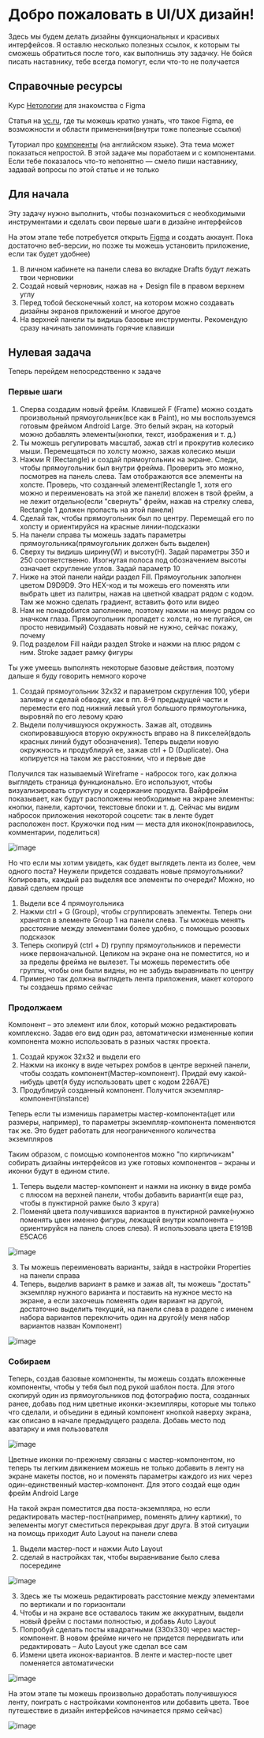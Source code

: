 # Добро пожаловать в UI/UX дизайн!

Здесь мы будем делать дизайны функциональных и красивых интерфейсов. Я оставлю несколько полезных ссылок, к которым ты сможешь обратиться после того, как выполнишь эту задачку. Не бойся писать наставнику, тебе всегда помогут, если что-то не получается

## Справочные ресурсы
Курс [Нетологии](https://netology.ru/programs/osnovy-figma#/main) для знакомства с Figma

Статья на [vc.ru](https://vc.ru/design/572082-figma-dlya-nedizaynerov-komu-i-zachem-nuzhen-servis?ysclid=lp7131j7oa419585628), где ты можешь кратко узнать, что такое Figma, ее возможности и области применения(внутри тоже полезные ссылки)

Туториал про [компоненты](https://help.figma.com/hc/en-us/articles/360038662654-Guide-to-components-in-Figma) (на английском языке). Эта тема может показаться непростой. В этой задаче мы поработаем и с компонентами. Если тебе показалось что-то непонятно — смело пиши наставнику, задавай вопросы по этой статье и не только

## Для начала
  Эту задачу нужно выполнить, чтобы познакомиться с необходимыми инструментами и сделать свои первые шаги в дизайне интерфейсов
  
  На этом этапе тебе потребуется открыть [Figma](https://www.figma.com) и создать аккаунт. Пока достаточно веб-версии, но позже ты можешь установить приложение, если так будет удобнее)
  
  1) В личном кабинете на панели слева во вкладке Drafts будут лежать твои черновики
  2) Создай новый черновик, нажав на + Design file в правом верхнем углу
  3) Перед тобой бесконечный холст, на котором можно создавать дизайны экранов приложений и многое другое
  4) На верхней панели ты видишь базовые инструменты. Рекомендую сразу начинать запоминать горячие клавиши

## Нулевая задача
  Теперь перейдем непосредственно к задаче

### Первые шаги
  
  1) Сперва создадим новый фрейм. Клавишей F (Frame) можно создать произвольный прямоугольник(все как в Paint), но мы воспользуемся готовым фреймом Android Large. Это белый экран, на который можно добавлять элементы(кнопки, текст, изображения и т. д.)
  2) Ты можешь регулировать масштаб, зажав ctrl и прокрутив колесико мыши. Перемещаться по холсту можно, зажав колесико мыши
  3) Нажми R (Rectangle) и создай прямоугольник на экране. Следи, чтобы прямоугольник был внутри фрейма. Проверить это можно, посмотрев на панель слева. Там отображаются все элементы на холсте. Проверь, что созданный элемент(Rectangle 1, хотя его можно и переименовать на этой же панели) вложен в твой фрейм, а не лежит отдельно(если "свернуть" фрейм, нажав на стрелку слева, Rectangle 1 должен пропасть на этой панели)
  4) Сделай так, чтобы прямоугольник был по центру. Перемещай его по холсту и ориентируйся на красные линии-подсказки
  5) На панели справа ты можешь задать параметры прямоугольника(прямоугольник должен быть выделен)
  6) Сверху ты видишь ширину(W) и высоту(H). Задай параметры 350 и 250 соответственно. Изогнутая полоса под обозначением высоты означает скругление углов. Задай параметр 10
  7) Ниже на этой панели найди раздел Fill. Прямоугольник заполнен цветом D9D9D9. Это HEX-код и ты можешь его поменять или выбрать цвет из палитры, нажав на цветной квадрат рядом с кодом. Там же можно сделать градиент, вставить фото или видео
  8) Нам не понадобится заполнение, поэтому нажми на минус рядом со значком глаза. Прямоугольник пропадет с холста, но не пугайся, он просто невидимый) Создавать новый не нужно, сейчас покажу, почему
  9) Под разделом Fill найди раздел Stroke и нажми на плюс рядом с ним. Stroke задает рамку фигуры

  Ты уже умеешь выполнять некоторые базовые действия, поэтому дальше я буду говорить немного короче

  1) Создай прямоугольник 32х32 и параметром скругления 100, убери заливку и сделай обводку, как в пп. 8-9 предыдущей части и перемести его под нижний левый угол большого прямоугольника, выровняй по его левому краю
  2) Выдели получившуюся окружность. Зажав alt, отодвинь скопировавшуюся вторую окружность вправо на 8 пикселей(вдоль красных линий будут обозначения). Теперь выдели новую окружность и продублируй ее, зажав ctrl + D (Duplicate). Она копируется на таком же расстоянии, что и первые две

  Получился так называемый Wireframe - набросок того, как должна выглядеть страница функционально. Его используют, чтобы визуализировать структуру и содержание продукта. Вайрфрейм показывает, как будут расположены необходимые на экране элементы: кнопки, панели, карточки, текстовые блоки и т. д. Сейчас мы видим набросок приложения некоторой соцсети: так в ленте будет расположен пост. Кружочки под ним — места для иконок(понравилось, комментарии, поделиться)
  
  ![image](https://github.com/profcomff/interns/assets/132715531/d9f47d56-552a-4992-be8d-04ef841847ee)

  Но что если мы хотим увидеть, как будет выглядеть лента из более, чем одного поста? Неужели придется создавать новые прямоугольники? Копировать, каждый раз выделяя все элементы по очереди? Можно, но давай сделаем проще

  1) Выдели все 4 прямоугольника
  2) Нажми ctrl + G (Group), чтобы сгруппировать элементы. Теперь они хранятся в элементе Group 1 на панели слева. Ты можешь менять расстояние между элементами более удобно, с помощью розовых подсказок
  3) Теперь скопируй (ctrl + D) группу прямоугольников и перемести ниже первоначальной. Целиком на экране она не поместится, но и за пределы фрейма не вылезет. Ты можешь переместить обе группы, чтобы они были видны, но не забудь выравнивать по центру
  4) Примерно так должна выглядеть лента приложения, макет которого ты создаешь прямо сейчас
     
### Продолжаем
Компонент – это элемент или блок, который можно редактировать комплексно. Задав его вид один раз, автоматически измененные копии компонента можно использовать в разных частях проекта.

1) Создай кружок 32х32 и выдели его
2) Нажми на иконку в виде четырех ромбов в центре верхней панели, чтобы создать компонент(Мастер-компонент). Придай ему какой-нибудь цвет(я буду использовать цвет с кодом 226A7E)
3) Продублируй созданный компонент. Получится экземпляр-компонент(instance)

Теперь если ты изменишь параметры мастер-компонента(цет или размеры, например), то параметры экземпляр-компонента поменяются так же. Это будет работать для неограниченного количества экземпляров

Таким образом, с помощью компонентов можно "по кирпичикам" собирать дизайны интерфейсов из уже готовых компонентов – экраны и иконки будут в едином стиле.

1) Теперь выдели мастер-компонент и нажми на иконку в виде ромба с плюсом на верхней панели, чтобы добавить вариант(и еще раз, чтобы в пунктирной рамке было 3 круга)
2) Поменяй цвета получившихся вариантов в пунктирной рамке(нужно поменять цвен именно фигуры, лежащей внутри компонента – ориентируйся на панель слоев слева). Я использовала цвета E1919B E5CAC6

![image](https://github.com/profcomff/interns/assets/132715531/a4b63c9e-4433-4b35-afad-a087f48402ee)

3) Ты можешь переименовать варианты, зайдя в настройки Properties на панели справа
4) Теперь, выделив вариант в рамке и зажав alt, ты можешь "достать" экземпляр нужного варианта и поставить на нужное место на экране, а если захочешь поменять один вариант на другой, достаточно выделить текущий, на панели слева в разделе с именем набора вариантов переключить один на другой(у меня набор вариантов назван Компонент)

![image](https://github.com/profcomff/interns/assets/132715531/b04b06c2-9179-4576-a84b-0e034c6f6513)

### Собираем
Теперь, создав базовые компоненты, ты можешь создать вложенные компоненты, чтобы у тебя был под рукой шаблон поста. Для этого скопируй один из прямоугольников под фотографию поста, созданных ранее, добавь под ним цветные иконки-экземпляры, которые мы только что сделали, и объедини в единый компонент кнопкой наверху экрана, как описано в начале предыдущего раздела. Добавь место под аватарку и имя пользователя

![image](https://github.com/profcomff/interns/assets/132715531/2af29d99-f9f6-4041-94f3-4b1cf5f59eed)

Цветные иконки по-прежнему связаны с мастер-компонентом, но теперь ты легким движением можешь не только добавить в ленту на экране макеты постов, но и поменять параметры каждого из них через один-единственный мастер-компонент. Для этого создай еще один фрейм Android Large

На такой экран поместится два поста-экземпляра, но если редактировать мастер-пост(например, поменять длину картики), то эелементы могут сместиться перекрывая друг друга. В этой ситуации на помощь приходит Auto Layout на панели слева

1) Выдели мастер-пост и нажми Auto Layout
2) сделай в настройках так, чтобы выравнивание было слева посередине

![image](https://github.com/profcomff/interns/assets/132715531/1bc6e863-cbde-4b72-ba71-798179f2fb64)

3) Здесь же ты можешь редактировать расстояние между элементами по вертикали и по горизонтали
4) Чтобы и на экране все оставалось таким же аккуратным, выдели новый фрейм с постами полностью, и добавь Auto Layout
5) Попробуй сделать посты квадратными (330х330) через мастер-компонент. В новом фрейме ничего не придется передвигать или редактировать – Auto Layout уже сделал все сам
6) Измени цвета иконок-вариантов. В ленте и мастер-посте цвет поменяется автоматически

![image](https://github.com/profcomff/interns/assets/132715531/f40cad37-aef7-4831-bc7b-10503e430040)

На этом этапе ты можешь произвольно доработать получившуюся ленту, поиграть с настройками компонентов или добавить цвета. Твое путешествие в дизайн интерфейсов начинается прямо сейчас)

![image](https://github.com/profcomff/interns/assets/132715531/f99eae3e-8525-4d26-b825-ac406e24a616)

    
  

